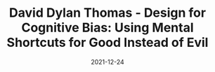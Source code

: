 ---
title: 'David Dylan Thomas - Design for Cognitive Bias: Using Mental Shortcuts for Good Instead of Evil'
link: https://vimeo.com/612933710
description: Users’ minds take shortcuts to get through the day. Usually they’re harmless. Even helpful. But what happens when they’re not? In this talk I’ll use real-world examples to identify some particularly harmful biases that frequently lead users to make bad decisions. I’ll then talk about some content strategy and design choices we can use in our apps, designs, and platforms to redirect or eliminate the impact of those biases. Finally, I’ll explore our own biases as designers and some methods to prevent our own blind spots from hurting users.
content-type: video
tags: [film, product development]
date: 2021-12-24
---
